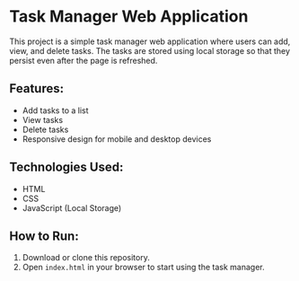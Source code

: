 # Task Manager Web Application

This project is a simple task manager web application where users can add, view, and delete tasks. The tasks are stored using local storage so that they persist even after the page is refreshed.

## Features:
- Add tasks to a list
- View tasks
- Delete tasks
- Responsive design for mobile and desktop devices

## Technologies Used:
- HTML
- CSS
- JavaScript (Local Storage)

## How to Run:
1. Download or clone this repository.
2. Open `index.html` in your browser to start using the task manager.

